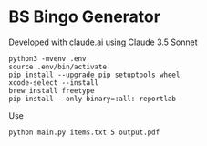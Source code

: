 # BS Bingo Generator
Developed with claude.ai using Claude 3.5 Sonnet
```
python3 -mvenv .env
source .env/bin/activate
pip install --upgrade pip setuptools wheel
xcode-select --install
brew install freetype
pip install --only-binary=:all: reportlab
```

Use
```
python main.py items.txt 5 output.pdf
```
